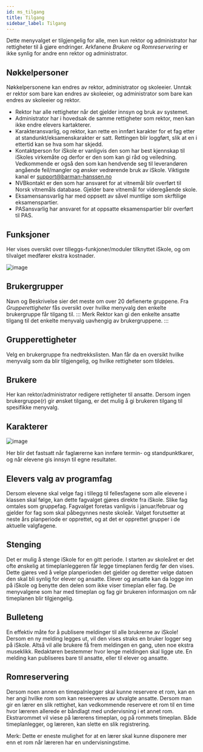 ```yaml
---
id: ms_tilgang
title: Tilgang
sidebar_label: Tilgang
---
```


Dette menyvalget er tilgjengelig for alle, men kun rektor og administrator har rettigheter til å gjøre endringer. Arkfanene _Brukere_ og _Romreservering_ er ikke synlig for andre enn rektor og administrator.

## Nøkkelpersoner
Nøkkelpersonene kan endres av rektor, administrator og skoleeier. Unntak er rektor som bare kan endres av skoleeier, og administrator som bare kan endres av skoleeier og rektor.
- Rektor har alle rettigheter når det gjelder innsyn og bruk av systemet.
- Administrator har i hovedsak de samme rettigheter som rektor, men kan ikke endre elevers kartakterer.
- Karakteransvarlig, og rektor, kan rette en innført karakter for et fag etter at standunkt/eksamenskarakter er satt. Rettingen blir loggført, slik at en i ettertid kan se hva som har skjedd.
- Kontaktperson for iSkole er vanligvis den som har best kjennskap til iSkoles virkemåte og derfor er den som kan gi råd og veiledning. Vedkommende er også den som kan hendvende seg til leverandøren angående feil/mangler og ønsker vedrørende bruk av iSkole. Viktigste kanal er support@barman-hanssen.no
- NVBkontakt er den som har ansvaret for at vitnemål blir overført til Norsk vitnemåls database. Gjelder bare vitnemål for videregående skole.
- Eksamensansvarlig har med oppsett av såvel muntlige som skrftilige eksamenspartier.
- PASansvarlig har ansvaret for at oppsatte eksamenspartier blir overført til PAS.

## Funksjoner
Her vises oversikt over tilleggs-funkjoner/moduler tilknyttet iSkole, og om tilvalget medfører ekstra kostnader.

![image](https://user-images.githubusercontent.com/80097133/120471255-c90c2000-c3a4-11eb-95b2-a17ed9d4efd4.png)

## Brukergrupper
Navn og Beskrivelse sier det meste om over 20 defienerte gruppene. Fra _Grupperettigheter_ fås oversikt over hvilke menyvalg den enkelte brukergruppe får tilgang til.
::: Merk
Rektor kan gi den enkelte ansatte tilgang til det enkelte menyvalg uavhengig av brukergruppene.
:::

## Grupperettigheter
Velg en brukergruppe fra nedtrekkslisten. Man får da en oversikt hvilke menyvalg som da blir tilgjengelig, og hvilke rettigheter som tildeles.

## Brukere
Her kan rektor/administrator redigere rettigheter til ansatte. Dersom ingen brukergruppe(r) gir ønsket tilgang, er det mulig å gi brukeren tilgang til spesifikke menyvalg.

## Karakterer
![image](https://user-images.githubusercontent.com/80097133/120457815-0b2e6500-c397-11eb-9157-96711b25ea38.png)

Her blir det fastsatt når faglærerne kan innføre termin- og standpunktkarer, og når elevene gis innsyn til egne resultater.
## Elevers valg av programfag
Dersom elevene skal velge fag i tillegg til fellesfagene som alle elevene i klassen skal følge, kan dette fagvalget gjøres direkte fra iSkole. Slike fag omtales som gruppefag. Fagvalget foretas vanligvis i januar/februar og gjelder for fag som skal påbegynnes neste skoleår. Valget forutsetter at neste års planperiode er opprettet, og at det er opprettet grupper i de aktuelle valgfagene. 

## Stenging
Det er mulig å stenge iSkole for en gitt periode. I starten av skoleåret er det ofte ønskelig at timeplanleggeren får legge timeplanen ferdig før den vises. Dette gjøres ved å velge planperioden det gjelder og deretter velge datoen den skal bli synlig for elever og ansatte. Elever og ansatte kan da logge inn på iSkole og benytte den delen som ikke viser timeplan eller fag. De menyvalgene som har med timeplan og fag gir brukeren informasjon om når timeplanen blir tilgjengelig.

## Bulleteng
En effektiv måte for å publisere meldinger til alle brukrerne av iSkole! Dersom en ny melding legges ut, vil den vises straks en bruker logger seg på iSkole. Altså vil alle brukere få frem meldingen en gang, uten noe ekstra museklikk. Redaktøren bestemmer hvor lenge meldingen skal ligge ute. En melding kan publiseres bare til ansatte, eller til elever og ansatte.

## Romreservering
Dersom noen annen en timepalnlegger skal kunne reservere et rom, kan en her angi hvilke rom som kan reseerveres av utvalgte ansatte. Dersom man gir en lærer en slik rettighet, kan vedkommende reservere et rom til en time hvor læreren allerede er båndlagt med undervisning i et annet rom. Ekstrarommet vil viese på lærerens timeplan, og på rommets timeplan. Både timeplanlegger, og læreren, kan slette en slik registrering.

Merk: Dette er eneste mulighet for at en lærer skal kunne disponere mer enn et rom når læreren har en undervisningstime.
